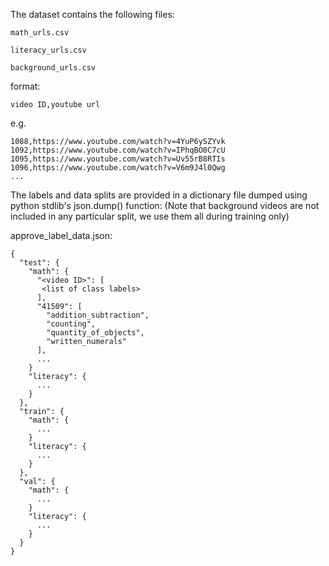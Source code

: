 

The dataset contains the following files:

`math_urls.csv`

`literacy_urls.csv`

`background_urls.csv`


format:
```
video ID,youtube url
```

e.g.

```
1088,https://www.youtube.com/watch?v=4YuP6ySZYvk
1092,https://www.youtube.com/watch?v=IPhqBO0C7cU
1095,https://www.youtube.com/watch?v=Uv55rB8RTIs
1096,https://www.youtube.com/watch?v=V6m9J4l0Qwg
...
```

The labels and data splits are provided in a dictionary file dumped using python stdlib's json.dump() function:
(Note that background videos are not included in any particular split, we use them all during training only)

approve_label_data.json:

```
{
  "test": {
    "math": {
      "<video ID>": [
       <list of class labels>
      ],
      "41509": [
        "addition_subtraction",
        "counting",
        "quantity_of_objects",
        "written_numerals"
      ],
      ...
    }
    "literacy": {
      ...
    }
  },
  "train": {
    "math": {
      ...
    }
    "literacy": {
      ...
    }
  },
  "val": {
    "math": {
      ...
    }
    "literacy": {
      ...
    }
  }
}
```
